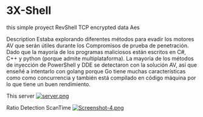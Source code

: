 # 3X-Shell
this simple proyect RevShell  TCP encrypted data Aes 

Description 
Estaba explorando diferentes métodos para evadir los motores AV que serán útiles durante los Compromisos de prueba de penetración. Dado que la mayoría de los programas maliciosos están escritos en C#, C++ y python (porque admite multiplataforma). La mayoría de los métodos de inyección de PowerShell y DDE se detectaron con la solución AV, así que enseñé a intentarlo con golang porque Go tiene muchas características como como concurrencia y también está compilado en código máquina por lo que tiene un buen rendimiento.

This server 
[![server.png](https://i.postimg.cc/sxK1nRDq/server.png)](https://postimg.cc/GT8c2VDx)

Ratio Detection ScanTime
[![Screenshot-4.png](https://i.postimg.cc/9FbCqpr8/Screenshot-4.png)](https://postimg.cc/jLDGpy6P)
